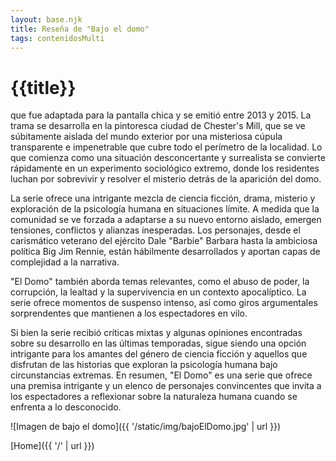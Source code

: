 ```yaml
---
layout: base.njk
title: Reseña de "Bajo el domo"
tags: contenidosMulti
---
```


# {{title}}

que fue adaptada para la pantalla chica y se emitió entre 2013 y 2015. La trama se desarrolla en la pintoresca ciudad de Chester's Mill, que se ve súbitamente aislada del mundo exterior por una misteriosa cúpula transparente e impenetrable que cubre todo el perímetro de la localidad. Lo que comienza como una situación desconcertante y surrealista se convierte rápidamente en un experimento sociológico extremo, donde los residentes luchan por sobrevivir y resolver el misterio detrás de la aparición del domo.

La serie ofrece una intrigante mezcla de ciencia ficción, drama, misterio y exploración de la psicología humana en situaciones límite. A medida que la comunidad se ve forzada a adaptarse a su nuevo entorno aislado, emergen tensiones, conflictos y alianzas inesperadas. Los personajes, desde el carismático veterano del ejército Dale "Barbie" Barbara hasta la ambiciosa política Big Jim Rennie, están hábilmente desarrollados y aportan capas de complejidad a la narrativa.

"El Domo" también aborda temas relevantes, como el abuso de poder, la corrupción, la lealtad y la supervivencia en un contexto apocalíptico. La serie ofrece momentos de suspenso intenso, así como giros argumentales sorprendentes que mantienen a los espectadores en vilo.

Si bien la serie recibió críticas mixtas y algunas opiniones encontradas sobre su desarrollo en las últimas temporadas, sigue siendo una opción intrigante para los amantes del género de ciencia ficción y aquellos que disfrutan de las historias que exploran la psicología humana bajo circunstancias extremas. En resumen, "El Domo" es una serie que ofrece una premisa intrigante y un elenco de personajes convincentes que invita a los espectadores a reflexionar sobre la naturaleza humana cuando se enfrenta a lo desconocido.

![Imagen de bajo el domo]({{ '/static/img/bajoElDomo.jpg' | url }})

[Home]({{ '/' | url }})
